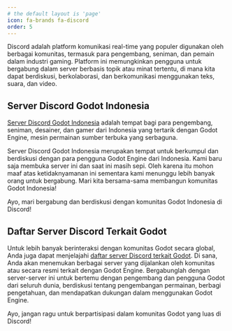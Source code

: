 ```yaml
---
# the default layout is 'page'
icon: fa-brands fa-discord
order: 5
---
```


Discord adalah platform komunikasi real-time yang populer digunakan oleh berbagai komunitas, termasuk para pengembang, seniman, dan pemain dalam industri gaming. Platform ini memungkinkan pengguna untuk bergabung dalam server berbasis topik atau minat tertentu, di mana kita dapat berdiskusi, berkolaborasi, dan berkomunikasi menggunakan teks, suara, dan video.

## Server Discord Godot Indonesia

[Server Discord Godot Indonesia](https://discord.gg/yZFK8FaeS8) adalah tempat bagi para pengembang, seniman, desainer, dan gamer dari Indonesia yang tertarik dengan Godot Engine, mesin permainan sumber terbuka yang serbaguna.

Server Discord Godot Indonesia merupakan tempat untuk berkumpul dan berdiskusi dengan para pengguna Godot Engine dari Indonesia. Kami baru saja membuka server ini dan saat ini masih sepi. Oleh karena itu mohon maaf atas ketidaknyamanan ini sementara kami menunggu lebih banyak orang untuk bergabung. Mari kita bersama-sama membangun komunitas Godot Indonesia!

Ayo, mari bergabung dan berdiskusi dengan komunitas Godot Indonesia di Discord!

## Daftar Server Discord Terkait Godot

Untuk lebih banyak berinteraksi dengan komunitas Godot secara global, Anda juga dapat menjelajahi [daftar server Discord terkait Godot](https://discord.godot.community/). Di sana, Anda akan menemukan berbagai server yang dijalankan oleh komunitas atau secara resmi terkait dengan Godot Engine. Bergabunglah dengan server-server ini untuk bertemu dengan pengembang dan pengguna Godot dari seluruh dunia, berdiskusi tentang pengembangan permainan, berbagi pengetahuan, dan mendapatkan dukungan dalam menggunakan Godot Engine.

Ayo, jangan ragu untuk berpartisipasi dalam komunitas Godot yang luas di Discord!